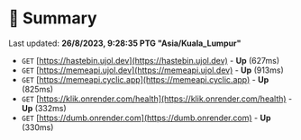 # 📖 Summary
Last updated: **26/8/2023, 9:28:35 PTG "Asia/Kuala_Lumpur"**

- `GET` [https://hastebin.ujol.dev](https://hastebin.ujol.dev) - **Up** (627ms)
- `GET` [https://memeapi.ujol.dev](https://memeapi.ujol.dev) - **Up** (913ms)
- `GET` [https://memeapi.cyclic.app](https://memeapi.cyclic.app) - **Up** (825ms)
- `GET` [https://klik.onrender.com/health](https://klik.onrender.com/health) - **Up** (332ms)
- `GET` [https://dumb.onrender.com](https://dumb.onrender.com) - **Up** (330ms)
